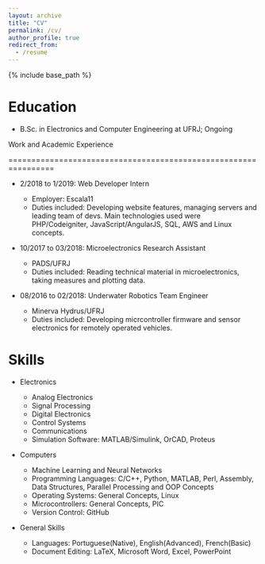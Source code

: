 ```yaml
---
layout: archive
title: "CV"
permalink: /cv/
author_profile: true
redirect_from:
  - /resume
---
```


{% include base_path %}

Education
================================================================

* B.Sc. in Electronics and Computer Engineering at UFRJ; Ongoing

Work and Academic Experience

================================================================



* 2/2018 to 1/2019: Web Developer Intern
  * Employer: Escala11
  * Duties included: Developing website features, managing servers and leading team of devs. Main technologies used were PHP/Codeigniter, JavaScript/AngularJS, SQL, AWS and Linux concepts.   

* 10/2017 to 03/2018: Microelectronics Research Assistant
  * PADS/UFRJ 
  * Duties included: Reading technical material in microelectronics, taking measures and plotting data.
  
* 08/2016 to 02/2018: Underwater Robotics Team Engineer
  * Minerva Hydrus/UFRJ 
  * Duties included: Developing micrcontroller firmware and sensor electronics for remotely operated vehicles.

Skills
=================================================================

* Electronics
  * Analog Electronics  
  * Signal Processing 
  * Digital Electronics 
  * Control Systems 
  * Communications 
  * Simulation Software: MATLAB/Simulink, OrCAD, Proteus

* Computers
  * Machine Learning and Neural Networks
  * Programming Languages: C/C++, Python, MATLAB, Perl, Assembly, Data Structures, Parallel Processing and OOP Concepts 
  * Operating Systems: General Concepts, Linux
  * Microcontrollers: General Concepts, PIC
  * Version Control: GitHub

* General Skills
  * Languages: Portuguese(Native), English(Advanced), French(Basic)
  * Document Editing: LaTeX, Microsoft Word, Excel, PowerPoint


  
